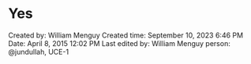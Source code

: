 # Yes

Created by: William Menguy
Created time: September 10, 2023 6:46 PM
Date: April 8, 2015 12:02 PM
Last edited by: William Menguy
person: @jundullah, UCE-1